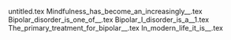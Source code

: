 untitled.tex
Mindfulness_has_become_an_increasingly__.tex
Bipolar_disorder_is_one_of__.tex
Bipolar_I_disorder_is_a__1.tex
The_primary_treatment_for_bipolar__.tex
In_modern_life_it_is__.tex
